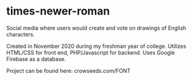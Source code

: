 # times-newer-roman
Social media where users would create and vote on drawings of English characters.

Created in November 2020 during my freshman year of college. Utilizes HTML/CSS for front end, PHP/Javascript for backend. Uses Google Firebase as a database.

Project can be found here: crowseeds.com/FONT

